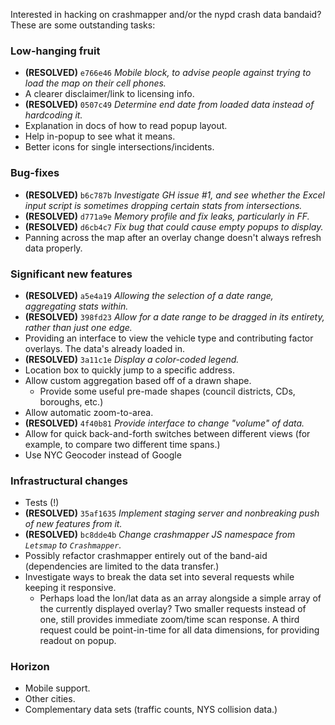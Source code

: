 Interested in hacking on crashmapper and/or the nypd crash data bandaid?  These
are some outstanding tasks:

### Low-hanging fruit

* __(RESOLVED)__ `e766e46` *Mobile block, to advise people against trying to
  load the map on their cell phones.*
* A clearer disclaimer/link to licensing info.
* __(RESOLVED)__ `0507c49` *Determine end date from loaded data instead of
  hardcoding it.*
* Explanation in docs of how to read popup layout.
* Help in-popup to see what it means.
* Better icons for single intersections/incidents.

### Bug-fixes

* __(RESOLVED)__ `b6c787b` *Investigate GH issue #1, and see whether the Excel
  input script is sometimes dropping certain stats from intersections.*
* __(RESOLVED)__ `d771a9e` *Memory profile and fix leaks, particularly in FF.*
* __(RESOLVED)__ `d6cb4c7` *Fix bug that could cause empty popups to display.*
* Panning across the map after an overlay change doesn't always refresh data
  properly.

### Significant new features

* __(RESOLVED)__ `a5e4a19` *Allowing the selection of a date range, aggregating
  stats within.*
* __(RESOLVED)__ `398fd23` *Allow for a date range to be dragged in its
  entirety, rather than just one edge.*
* Providing an interface to view the vehicle type and contributing factor
  overlays.  The data's already loaded in.
* __(RESOLVED)__ `3a11c1e` *Display a color-coded legend.*
* Location box to quickly jump to a specific address.
* Allow custom aggregation based off of a drawn shape.
  - Provide some useful pre-made shapes (council districts, CDs, boroughs,
    etc.)
* Allow automatic zoom-to-area.
* __(RESOLVED)__ `4f40b81` *Provide interface to change "volume" of data.*
* Allow for quick back-and-forth switches between different views (for example,
  to compare two different time spans.)
* Use NYC Geocoder instead of Google

### Infrastructural changes

* Tests (!)
* __(RESOLVED)__ `35af1635` *Implement staging server and nonbreaking push of
  new features from it.*
* __(RESOLVED)__ `bc8dde4b` *Change crashmapper JS namespace from `Letsmap` to
  `Crashmapper`.*
* Possibly refactor crashmapper entirely out of the band-aid (dependencies are
  limited to the data transfer.)
* Investigate ways to break the data set into several requests while keeping it
  responsive.
  - Perhaps load the lon/lat data as an array alongside a simple array of the
    currently displayed overlay?  Two smaller requests instead of one, still
    provides immediate zoom/time scan response.  A third request could be
    point-in-time for all data dimensions, for providing readout on popup.

### Horizon

* Mobile support.
* Other cities.
* Complementary data sets (traffic counts, NYS collision data.)
